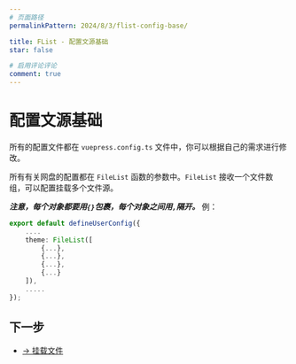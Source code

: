 ```yaml
---
# 页面路径
permalinkPattern: 2024/8/3/flist-config-base/

title: FList - 配置文源基础
star: false

# 启用评论评论
comment: true
---
```

# 配置文源基础
所有的配置文件都在 ```vuepress.config.ts``` 文件中，你可以根据自己的需求进行修改。


所有有关网盘的配置都在 ```FileList``` 函数的参数中。```FileList``` 接收一个文件数组，可以配置挂载多个文件源。


***注意，每个对象都要用```{}```包裹，每个对象之间用```,```隔开。*** 例：
``` typescript
export default defineUserConfig({
    ....
    theme: FileList([
        {...},
        {...},
        {...},
        {...}
    ]),
    .....
});
```

## 下一步
- [-> 挂载文件](./2-挂载.md)
